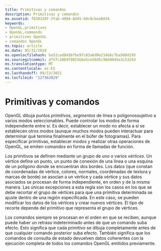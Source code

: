 ```yaml
---
title: Primitivas y comandos
description: Primitivas y comandos
ms.assetid: f838320f-3fab-4984-8d45-b0c8cbea6034
keywords:
- OpenGL,primitives
- OpenGL,commands
- primitives OpenGL
- comandos OpenGL
ms.topic: article
ms.date: 05/31/2018
ms.openlocfilehash: ba52cad8436fbe97c83a6d0e214b6c7ba500d195
ms.sourcegitcommit: d75fc10b9f0825bbe5ce5045c90d4045e3c53243
ms.translationtype: MT
ms.contentlocale: es-ES
ms.lasthandoff: 09/13/2021
ms.locfileid: "127362029"
---
```

# <a name="primitives-and-commands"></a>Primitivas y comandos

OpenGL dibuja puntos *primitivos, segmentos* de línea o polígonossujetivo a varios modos seleccionables. Puede controlar los modos de forma independiente entre sí. Es decir, establecer un modo no afecta a si se establecen otros modos (aunque muchos modos pueden interactuar para determinar qué termina finalmente en el búfer de fotogramas). Para especificar primitivas, establecer modos y realizar otras operaciones de OpenGL, se emiten comandos en forma de llamadas de función.

Los primitivos se definen mediante un grupo de uno o varios *vértices*. Un vértice define un punto, un punto de conexión de una línea o una esquina de un polígono donde se encuentran dos bordes. Los datos (que constan de coordenadas de vértice, colores, normales, coordenadas de textura y marcas de borde) se asocian a un vértice y cada vértice y sus datos asociados se procesan de forma independiente, en orden y de la misma manera. Las únicas excepciones a esta regla son los casos en los que se debe recortar el grupo de vértices para que una primitiva determinada se ajuste dentro de una región especificada. En este caso, se pueden modificar los datos de los vértices y crear nuevos vértices. El tipo de recorte depende del primitivo que representa el grupo de vértices.

Los comandos siempre se procesan en el orden en que se reciben, aunque puede haber un retraso indeterminado antes de que un comando suba efecto. Esto significa que cada primitivo se dibuja completamente antes de que cualquier comando posterior suba efecto. También significa que los comandos de consulta de estado devuelven datos coherentes con la ejecución completa de todos los comandos OpenGL emitidos previamente.

 

 




